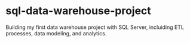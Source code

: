 # sql-data-warehouse-project
Building my first data warehouse project with SQL Server, incluiding ETL processes, data modeling, and analytics.
